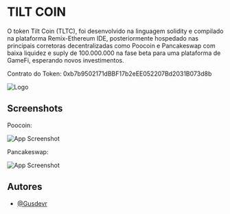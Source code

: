 
# TILT COIN

O token Tilt Coin (TLTC), foi desenvolvido na linguagem solidity e compilado na plataforma Remix-Ethereum IDE, posteriormente hospedado nas principais corretoras decentralizadas como Poocoin e Pancakeswap com baixa liquidez e suply de 100.000.000 na fase beta para uma plataforma de GameFi, esperando novos investimentos.

Contrato do Token: 0xb7b9502171dBBF17b2eEE052207Bd2031B073d8b






![Logo](https://i.imgur.com/qlzFEKM.png)


## Screenshots 


Poocoin:

![App Screenshot](https://i.imgur.com/ofZy6Cu.png)

Pancakeswap:

![App Screenshot](https://i.imgur.com/936OPo7.png)








## Autores

- [@Gusdevr](https://github.com/Gusdevr)




